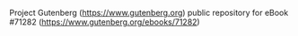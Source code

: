 Project Gutenberg (https://www.gutenberg.org) public repository for
eBook #71282 (https://www.gutenberg.org/ebooks/71282)
